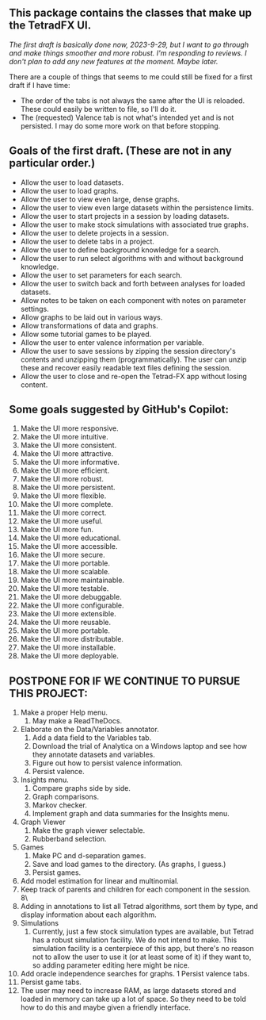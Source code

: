 ## This package contains the classes that make up the TetradFX UI.

_The first draft is basically done now, 2023-9-29, but I want to go 
through and make things smoother and more robust. I'm responding
to reviews. I don't plan to add any new features at the moment.
Maybe later._

There are a couple of things that seems to me could still be fixed for a first draft if I have time:
* The order of the tabs is not always the same after the UI is reloaded. These could easily be written to file, so I'll do it.
* The (requested) Valence tab is not what's intended yet and is not persisted. I may do some more work on that before stopping.

## Goals of the first draft. (These are not in any particular order.)

* Allow the user to load datasets.
* Allow the user to load graphs.
* Allow the user to view even large, dense graphs.
* Allow the user to view even large datasets within the persistence limits.
* Allow the user to start projects in a session by loading datasets.
* Allow the user to make stock simulations with associated true graphs.
* Allow the user to delete projects in a session.
* Allow the user to delete tabs in a project.
* Allow the user to define background knowledge for a search.
* Allow the user to run select algorithms with and without background knowledge.
* Allow the user to set parameters for each search.
* Allow the user to switch back and forth between analyses for loaded datasets.
* Allow notes to be taken on each component with notes on parameter settings.
* Allow graphs to be laid out in various ways.
* Allow transformations of data and graphs.
* Allow some tutorial games to be played.
* Allow the user to enter valence information per variable.
* Allow the user to save sessions by zipping the session directory's contents
  and unzipping them (programmatically). The user can unzip these
  and recover easily readable text files defining the session.
* Allow the user to close and re-open the Tetrad-FX app without losing content.

## Some goals suggested by GitHub's Copilot:

1. Make the UI more responsive.
2. Make the UI more intuitive.
3. Make the UI more consistent.
4. Make the UI more attractive.
5. Make the UI more informative.
6. Make the UI more efficient.
7. Make the UI more robust.
8. Make the UI more persistent.
9. Make the UI more flexible.
10. Make the UI more complete.
11. Make the UI more correct.
12. Make the UI more useful.
13. Make the UI more fun.
14. Make the UI more educational.
15. Make the UI more accessible.
16. Make the UI more secure.
17. Make the UI more portable.
18. Make the UI more scalable.
19. Make the UI more maintainable.
20. Make the UI more testable.
21. Make the UI more debuggable.
22. Make the UI more configurable.
23. Make the UI more extensible.
24. Make the UI more reusable.
25. Make the UI more portable.
26. Make the UI more distributable.
27. Make the UI more installable.
28. Make the UI more deployable.

## POSTPONE FOR IF WE CONTINUE TO PURSUE THIS PROJECT:

1. Make a proper Help menu.
    1. May make a ReadTheDocs.
2. Elaborate on the Data/Variables annotator.
    1. Add a data field to the Variables tab.
    2. Download the trial of Analytica on a Windows laptop and see how they annotate datasets and variables.
    3. Figure out how to persist valence information.
    4. Persist valence.
3. Insights menu.
    1. Compare graphs side by side.
    2. Graph comparisons.
    2. Markov checker.
    2. Implement graph and data summaries for the Insights menu.
4. Graph Viewer
    1. Make the graph viewer selectable.
    2. Rubberband selection.
5. Games
    1. Make PC and d-separation games.
    2. Save and load games to the directory. (As graphs, I guess.)
    3. Persist games.
6. Add model estimation for linear and multinomial.
7. Keep track of parents and children for each component in the session. 8\
8. Adding in annotations to list all Tetrad algorithms, sort them by type, and display
   information about each algorithm.
9. Simulations
    1. Currently, just a few stock simulation types are available, but Tetrad has a robust simulation
       facility. We do not intend to make. This simulation facility is a centerpiece of this app, but
       there's no reason not to allow the user to use it (or at least some of it) if they want to, so
       adding parameter editing here might be nice.
10. Add oracle independence searches for graphs.
    1 Persist valence tabs.
1. Persist game tabs.
1. The user may need to increase RAM, as large datasets stored and loaded in memory can take
   up a lot of space. So they need to be told how to do this and maybe given a friendly
   interface.
